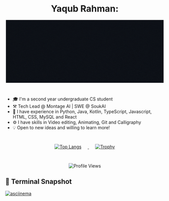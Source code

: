 <h1 align="center"> <strong>Yaqub Rahman:</strong> </h1> 
<div align="center"> 
  <img src="https://github.com/YaqubRahman/YaqubRahman/blob/main/GithubYaqub3.gif" alt="Hello, I am Yaqub Rahman"> 
</div>

# 
 - 🎓 I'm a second year undergraduate CS student
 - ⚒️ Tech Lead @ Montage AI | SWE @ SoukAI
 - 📜 I have experience in Python, Java, Kotlin, TypeScript, Javascript, HTML, CSS, MySQL and React 
 - ⚙️ I have skills in Video editing, Animating, Git and Calligraphy
 - 💡 Open to new ideas and willing to learn more!
#

<div align="center" style="padding: 4px;"> 
  <a href="https://github.com/anuraghazra/github-readme-stats"> 
    <img src="https://github-readme-stats.vercel.app/api/top-langs/?username=YaqubRahman&amp;layout=compact&amp;theme=blue_navy" alt="Top Langs" style="margin-right: 20px;"> 
  </a> 
  <a href="https://github.com/ryo-ma/github-profile-trophy"> 
    <img src="https://github-profile-trophy.vercel.app/?username=YaqubRahman&amp;theme=tokyonight&no-bg=true&amp;column=3&amp;row=2&amp;exclude=Stars,Issues,PullRequest" alt="Trophy" style="margin-left: 20px;"> 
  </a> 
</div>

#
<div align="center">
  <img src="https://komarev.com/ghpvc/?username=YaqubRahman&amp;color=blue" alt="Profile Views">
</div>


## 🧪 Terminal Snapshot

[![asciinema](https://asciinema.org/a/your-recording-id.svg)](https://asciinema.org/a/your-recording-id)




